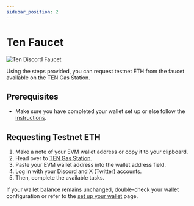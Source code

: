 ```yaml
---
sidebar_position: 2
---
```


# Ten Faucet

![Ten Discord Faucet](../assets/faucet.ten.xyz.jpg)

Using the steps provided, you can request testnet ETH from the faucet available on the TEN Gas Station.

## **Prerequisites**
- Make sure you have completed your wallet set up or else follow the [instructions](/docs/getting-started/for-users/setup-you-wallet.md).

## **Requesting Testnet ETH**
1. Make a note of your EVM wallet address or copy it to your clipboard.
2. Head over to [TEN Gas Station](https://faucet.ten.xyz/).
3. Paste your EVM wallet address into the wallet address field.
4. Log in with your Discord and X (Twitter) accounts.
5. Then, complete the available tasks.

If your wallet balance remains unchanged, double-check your wallet configuration or refer to the [set up your wallet](/docs/getting-started/for-users/setup-you-wallet) page.

